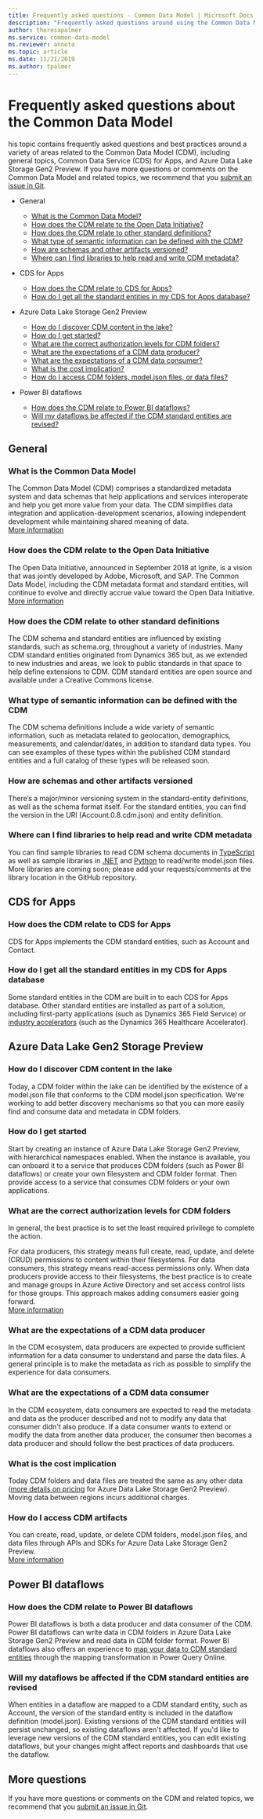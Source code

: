 ```yaml
---
title: Frequently asked questions - Common Data Model | Microsoft Docs
description: "Frequently asked questions around using the Common Data Model."
author: theresapalmer
ms.service: common-data-model
ms.reviewer: anneta
ms.topic: article
ms.date: 11/21/2019
ms.author: tpalmer
---
```


# Frequently asked questions about the Common Data Model

his topic contains frequently asked questions and best practices around a variety of areas related to the Common Data Model (CDM), including general topics, Common Data Service (CDS) for Apps, and Azure Data Lake Storage Gen2 Preview. If you have more questions or comments on the Common Data Model and related topics, we recommend that you [submit an issue in Git](https://github.com/microsoft/cdm/issues).

- General
  - [What is the Common Data Model?](#what-is-the-common-data-model)
  - [How does the CDM relate to the Open Data Initiative?](#how-does-the-cdm-relate-to-the-open-data-initiative)
  - [How does the CDM relate to other standard definitions?](#how-does-the-cdm-relate-to-other-standard-definitions)
  - [What type of semantic information can be defined with the CDM?](#what-type-of-semantic-information-can-be-defined-with-the-cdm)
  - [How are schemas and other artifacts versioned?](#how-are-schemas-and-other-artifacts-versioned)
  - [Where can I find libraries to help read and write CDM metadata?](#where-can-i-find-libraries-to-help-read-and-write-cdm-metadata)

- CDS for Apps
  - [How does the CDM relate to CDS for Apps?](#how-does-the-cdm-relate-to-cds-for-apps)
  - [How do I get all the standard entities in my CDS for Apps database?](#how-do-i-get-all-the-standard-entities-in-my-cds-for-apps-database)

- Azure Data Lake Storage Gen2 Preview
  - [How do I discover CDM content in the lake?](#how-do-i-discover-cdm-content-in-the-lake)
  - [How do I get started?](#how-do-i-get-started)
  - [What are the correct authorization levels for CDM folders?](#what-are-the-correct-authorization-levels-for-cdm-folders)
  - [What are the expectations of a CDM data producer?](#what-are-the-expectations-of-a-cdm-data-producer)
  - [What are the expectations of a CDM data consumer?](#what-are-the-expectations-of-a-cdm-data-consumer)
  - [What is the cost implication?](#what-is-the-cost-implication)
  - [How do I access CDM folders, model.json files, or data files?](#how-do-i-access-cdm-artifacts)

- Power BI dataflows
  - [How does the CDM relate to Power BI dataflows?](#how-does-the-cdm-relate-to-power-bi-dataflows)
  - [Will my dataflows be affected if the CDM standard entities are revised?](#will-my-dataflows-be-affected-if-the-cdm-standard-entities-are-revised)

## General

### What is the Common Data Model

The Common Data Model (CDM) comprises a standardized metadata system and data schemas that help applications and services interoperate and help you get more value from your data. The CDM simplifies data integration and application-development scenarios, allowing independent development while maintaining shared meaning of data.<br>[More information](index.md)

### How does the CDM relate to the Open Data Initiative

The Open Data Initiative, announced in September 2018 at Ignite, is a vision that was jointly developed by Adobe, Microsoft, and SAP. The Common Data Model, including the CDM metadata format and standard entities, will continue to evolve and directly accrue value toward the Open Data Initiative.<br>[More information](https://aka.ms/opendatainitiative)

### How does the CDM relate to other standard definitions

The CDM schema and standard entities are influenced by existing standards, such as schema.org, throughout a variety of industries. Many CDM standard entities originated from Dynamics 365 but, as we extended to new industries and areas, we look to public standards in that space to help define extensions to CDM. CDM standard entities are open source and available under a Creative Commons license.

### What type of semantic information can be defined with the CDM

The CDM schema definitions include a wide variety of semantic information, such as metadata related to geolocation, demographics, measurements, and calendar/dates, in addition to standard data types. You can see examples of these types within the published CDM standard entities and a full catalog of these types will be released soon.

### How are schemas and other artifacts versioned

There’s a major/minor versioning system in the standard-entity definitions, as well as the schema format itself. For the standard entities, you can find the version in the URI (Account.0.8.cdm.json) and entity definition.

### Where can I find libraries to help read and write CDM metadata

You can find sample libraries to read CDM schema documents in [TypeScript](https://github.com/Microsoft/CDM/tree/master/src) as well as sample libraries in [.NET](https://aka.ms/AA39f6f) and [Python](https://aka.ms/AA39n1b) to read/write model.json files. More libraries are coming soon; please add your requests/comments at the library location in the GitHub repository.

## CDS for Apps

### How does the CDM relate to CDS for Apps

CDS for Apps implements the CDM standard entities, such as Account and Contact.

### How do I get all the standard entities in my CDS for Apps database

Some standard entities in the CDM are built in to each CDS for Apps database. Other standard entities are installed as part of a solution, including first-party applications (such as Dynamics 365 Field Service) or [industry accelerators](industry-accelerators.md) (such as the Dynamics 365 Healthcare Accelerator).

## Azure Data Lake Gen2 Storage Preview

### How do I discover CDM content in the lake

Today, a CDM folder within the lake can be identified by the existence of a model.json file that conforms to the CDM model.json specification. We're working to add better discovery mechanisms so that you can more easily find and consume data and metadata in CDM folders.

### How do I get started

Start by creating an instance of Azure Data Lake Storage Gen2 Preview, with hierarchical namespaces enabled. When the instance is available, you can onboard it to a service that produces CDM folders (such as Power BI dataflows) or create your own filesystem and CDM folder format. Then provide access to a service that consumes CDM folders or your own applications.

### What are the correct authorization levels for CDM folders

In general, the best practice is to set the least required privilege to complete the action.

For data producers, this strategy means full create, read, update, and delete (CRUD) permissions to content within their filesystems. For data consumers, this strategy means read-access permissions only. When data producers provide access to their filesystems, the best practice is to create and manage groups in Azure Active Directory and set access control lists for those groups. This approach makes adding consumers easier going forward.<br>[More information](data-lake.md#authorization)

### What are the expectations of a CDM data producer

In the CDM ecosystem, data producers are expected to provide sufficient information for a data consumer to understand and parse the data files. A general principle is to make the metadata as rich as possible to simplify the experience for data consumers.

### What are the expectations of a CDM data consumer

In the CDM ecosystem, data consumers are expected to read the metadata and data as the producer described and not to modify any data that consumer didn't also produce. If a data consumer wants to extend or modify the data from another data producer, the consumer then becomes a data producer and should follow the best practices of data producers.

### What is the cost implication

Today CDM folders and data files are treated the same as any other data ([more details on pricing](https://azure.microsoft.com/pricing/details/storage/data-lake/) for Azure Data Lake Storage Gen2 Preview). Moving data between regions incurs additional charges.

### How do I access CDM artifacts

You can create, read, update, or delete CDM folders, model.json files, and data files through APIs and SDKs for Azure Data Lake Storage Gen2 Preview.<br>[More information](https://docs.microsoft.com/rest/api/storageservices/data-lake-storage-gen2
)

## Power BI dataflows

### How does the CDM relate to Power BI dataflows

Power BI dataflows is both a data producer and data consumer of the CDM. Power BI dataflows can write data in CDM folders in Azure Data Lake Storage Gen2 Preview and read data in CDM folder format. Power BI dataflows also offers an experience to [map your data to CDM standard entities](https://docs.microsoft.com/power-bi/service-dataflows-create-use#dataflows-and-the-common-data-model-cdm) through the mapping transformation in Power Query Online.

### Will my dataflows be affected if the CDM standard entities are revised

When entities in a dataflow are mapped to a CDM standard entity, such as Account, the version of the standard entity is included in the dataflow definition (model.json). Existing versions of the CDM standard entities will persist unchanged, so existing dataflows aren't affected. If you'd like to leverage new versions of the CDM standard entities, you can edit existing dataflows, but your changes might affect reports and dashboards that use the dataflow.

## More questions

If you have more questions or comments on the CDM and related topics, we recommend that you [submit an issue in Git](https://github.com/microsoft/cdm/issues).
